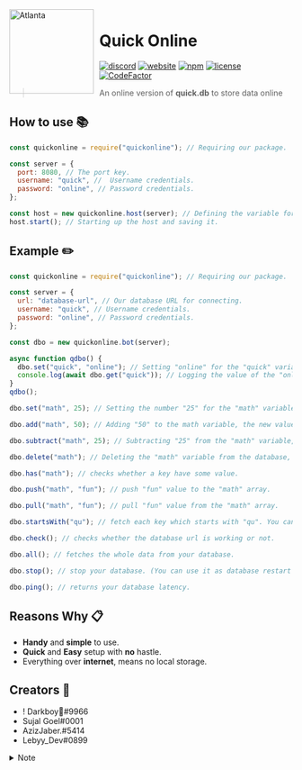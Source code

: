 <img width="150" height="150" align="left" style="float: left; margin: 0 10px 0 0;" alt="Atlanta" src="https://cdn.discordapp.com/attachments/796686273485209630/797501871182315531/quickonline.png"> 
 
# Quick Online

[![discord](https://img.shields.io/discord/788857247337938945.svg?logo=discord&colorB=7289DA)](http://db.quickdevs.studio/discord)
[![website](https://img.shields.io/website?down_color=ff0000&down_message=offline&up_color=00ff00&up_message=online&url=https://db.quickdevs.studio)](https://db.quickdevs.studio)
[![npm](https://img.shields.io/npm/v/quickonline)](https://npmjs.org/quickonline)
[![license](https://img.shields.io/github/license/DarkBoy-js/quick-online)](https://github.com/DarkBoy-js/quick-online/blob/main/LICENSE)
[![CodeFactor](https://www.codefactor.io/repository/github/darkboy-js/quick-online/badge)](https://www.codefactor.io/repository/github/darkboy-js/quick-online)

> An online version of **quick.db** to store data online

## How to use 📚

```js
const quickonline = require("quickonline"); // Requiring our package.

const server = {
  port: 8080, // The port key.
  username: "quick", //  Username credentials.
  password: "online", // Password credentials.
};

const host = new quickonline.host(server); // Defining the variable for our host.
host.start(); // Starting up the host and saving it.
```

## Example ✏️

```js
const quickonline = require("quickonline"); // Requiring our package.

const server = {
  url: "database-url", // Our database URL for connecting.
  username: "quick", // Username credentials.
  password: "online", // Password credentials.
};

const dbo = new quickonline.bot(server);

async function qdbo() {
  dbo.set("quick", "online"); // Setting "online" for the "quick" variable in the database.
  console.log(await dbo.get("quick")); // Logging the value of the "online" variable.
}
qdbo();

dbo.set("math", 25); // Setting the number "25" for the "math" variable in the database.

dbo.add("math", 50); // Adding "50" to the math variable, the new value will be "75".

dbo.subtract("math", 25); // Subtracting "25" from the "math" variable, the new value will be "50".

dbo.delete("math"); // Deleting the "math" variable from the database, so it's value no longer exists.

dbo.has("math"); // checks whether a key have some value.

dbo.push("math", "fun"); // push "fun" value to the "math" array.

dbo.pull("math", "fun"); // pull "fun" value from the "math" array.

dbo.startsWith("qu"); // fetch each key which starts with "qu". You can add range to your fetch (default is 10). Example : dbo.startsWith("qu", 5)

dbo.check(); // checks whether the database url is working or not.

dbo.all(); // fetches the whole data from your database.

dbo.stop(); // stop your database. (You can use it as database restart with pm2.)

dbo.ping(); // returns your database latency.
```

## Reasons **Why** 📋

- **Handy** and **simple** to use.
- **Quick** and **Easy** setup with **no** hastle.
- Everything over **internet**, means no local storage.

## **Creators** 💖

- ! Darkboy🍭#9966
- Sujal Goel#0001
- AzizJaber.#5414
- Lebyy_Dev#0899

<details>
<summary>Note</summary>

- You can ignore this if not using **repl.it** or **glitch.com**.
- For those who are using **repl.it** or **glitch.com** then you can use any of the following uptime service to uptime your database. So, that it won't go to sleep.
  - https://uptime.sujalgoel.ml/
  - https://uptimerobot.com/

</details>
